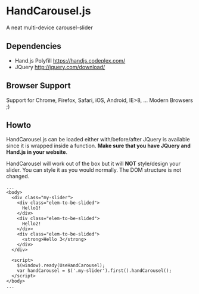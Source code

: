 # HandCarousel.js
A neat multi-device carousel-slider 

## Dependencies
- Hand.js Polyfill https://handjs.codeplex.com/ 
- JQuery http://jquery.com/download/ 

## Browser Support
Support for Chrome, Firefox, Safari, iOS, Android, IE>8, ... Modern Browsers ;)

## Howto 
HandCarousel.js can be loaded either with/before/after JQuery is available since it is wrapped inside a function.
**Make sure that you have JQuery and Hand.js in your website**.

HandCarousel will work out of the box but it will **NOT** style/design your slider. You can style it as you would normally. The DOM structure is not changed. 

    ...
    <body>
      <div class="my-slider">
        <div class="elem-to-be-slided">
          Hello1!
        </div>
        <div class="elem-to-be-slided">
          Hello2!
        </div>
        <div class="elem-to-be-slided">
          <strong>Hello 3</strong>
        </div>
      </div>
      
      <script>
        $(window).ready(UseHandCarousel);
        var handCarousel = $('.my-slider').first().handCarousel();
      </script>
    </body>
    ...
  
